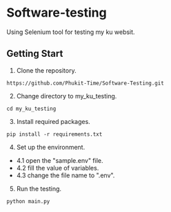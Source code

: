 # Software-testing
Using Selenium tool for testing my ku websit.

## Getting Start
1. Clone the repository.
```
https://github.com/Phukit-Time/Software-Testing.git
```
2. Change directory to my_ku_testing.
```
cd my_ku_testing
```
3. Install required packages.
```
pip install -r requirements.txt
```
4. Set up the environment.
* 4.1 open the "sample.env" file.
* 4.2 fill the value of variables.
* 4.3 change the file name to ".env".
5. Run the testing.
```
python main.py
```

